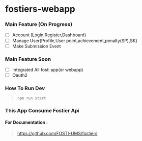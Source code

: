 # fostiers-webapp

### Main Feature (On Progress)
- [  ] Account (Login,Register,Dashboard)
- [  ] Manage User(Profile,User point,achievement,penalty(SP),SK)
- [  ] Make Submission Event  

### Main Feature Soon
- [ ] Integrated All fosti app(or webapp)
- [ ] Oauth2

### How To Run Dev
> `npm run start`

### This App Consume Fostier Api
#### For Documentation :
> https://github.com/FOSTI-UMS/fostiers
